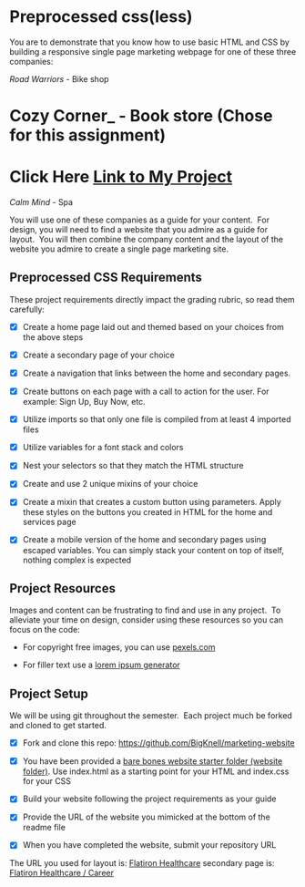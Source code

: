 # Preprocessed css(less)

You are to demonstrate that you know how to use basic HTML and CSS by building a responsive single page marketing webpage for one of these three companies:

_Road Warriors_ - Bike shop

# Cozy Corner_ - Book store (Chose for this assignment) 
# Click Here [Link to My Project](https://bills2780books.netlify.com/)



_Calm Mind_ - Spa 


You will use one of these companies as a guide for your content.  For design, you will need to find a website that you admire as a guide for layout.  You will then combine the company content and the layout of the website you admire to create a single page marketing site.


## Preprocessed CSS Requirements

These project requirements directly impact the grading rubric, so read them carefully:

- [x] Create a home page laid out and themed based on your choices from the above steps

- [x] Create a secondary page of your choice 

- [x] Create a navigation that links between the home and secondary pages.

- [x] Create buttons on each page with a call to action for the user.  For example: Sign Up, Buy Now, etc.

- [x] Utilize imports so that only one file is compiled from at least 4 imported files

- [x] Utilize variables for a font stack and colors

- [x] Nest your selectors so that they match the HTML structure
  
- [x] Create and use 2 unique mixins of your choice

- [x] Create a mixin that creates a custom button using parameters.  Apply these styles on the buttons you created in HTML for the home and services page

- [x] Create a mobile version of the home and secondary pages using escaped variables.  You can simply stack your content on top of itself, nothing complex is expected
 

## Project Resources

Images and content can be frustrating to find and use in any project.  To alleviate your time on design, consider using these resources so you can focus on the code:

- For copyright free images, you can use [pexels.com](https://www.pexels.com/)

- For filler text use a [lorem ipsum generator](https://www.lipsum.com/)

## Project Setup

We will be using git throughout the semester.  Each project much be forked and cloned to get started.

- [x] Fork and clone this repo: https://github.com/BigKnell/marketing-website

- [x] You have been provided a [bare bones website starter folder (website folder)](website). Use index.html as a starting point for your HTML and index.css for your CSS

- [x] Build your website following the project requirements as your guide

- [x] Provide the URL of the website you mimicked at the bottom of the readme file

- [x] When you have completed the website, submit your repository URL

The URL you used for layout is: [Flatiron Healthcare](https://flatiron.com/) secondary page is: [Flatiron Healthcare / Career](https://flatiron.com/careers/)
